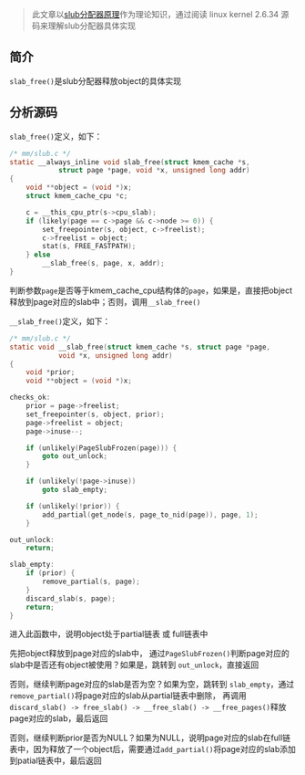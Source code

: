 > 此文章以[slub分配器原理](slub.md)作为理论知识，通过阅读 linux kernel 2.6.34 源码来理解slub分配器具体实现

## 简介

`slab_free()`是slub分配器释放object的具体实现

## 分析源码

`slab_free()`定义，如下：

```c
/* mm/slub.c */
static __always_inline void slab_free(struct kmem_cache *s,
			struct page *page, void *x, unsigned long addr)
{
	void **object = (void *)x;
	struct kmem_cache_cpu *c;

	c = __this_cpu_ptr(s->cpu_slab);
	if (likely(page == c->page && c->node >= 0)) {
		set_freepointer(s, object, c->freelist);
		c->freelist = object;
		stat(s, FREE_FASTPATH);
	} else
		__slab_free(s, page, x, addr);
}
```

判断参数`page`是否等于kmem_cache_cpu结构体的`page`，如果是，直接把object释放到page对应的slab中；否则，调用`__slab_free()`

`__slab_free()`定义，如下：

```c
/* mm/slub.c */
static void __slab_free(struct kmem_cache *s, struct page *page,
			void *x, unsigned long addr)
{
	void *prior;
	void **object = (void *)x;

checks_ok:
	prior = page->freelist;
	set_freepointer(s, object, prior);
	page->freelist = object;
	page->inuse--;

	if (unlikely(PageSlubFrozen(page))) {
		goto out_unlock;
	}

	if (unlikely(!page->inuse))
		goto slab_empty;

	if (unlikely(!prior)) {
		add_partial(get_node(s, page_to_nid(page)), page, 1);
	}

out_unlock:
	return;

slab_empty:
	if (prior) {
		remove_partial(s, page);
	}
	discard_slab(s, page);
	return;
}
```

进入此函数中，说明object处于partial链表 或 full链表中

先把object释放到page对应的slab中，
通过`PageSlubFrozen()`判断page对应的slab中是否还有object被使用？如果是，跳转到 `out_unlock`，直接返回

否则，继续判断page对应的slab是否为空？如果为空，跳转到 `slab_empty`，通过`remove_partial()`将page对应的slab从partial链表中删除，
再调用`discard_slab() -> free_slab() -> __free_slab() -> __free_pages()`释放page对应的slab，最后返回

否则，继续判断prior是否为NULL？如果为NULL，说明page对应的slab在full链表中，因为释放了一个object后，需要通过`add_partial()`将page对应的slab添加到patial链表中，最后返回
